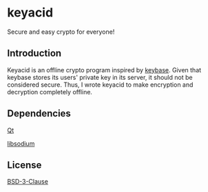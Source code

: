 # keyacid

Secure and easy crypto for everyone!

## Introduction

Keyacid is an offline crypto program inspired by [keybase](https://keybase.io). Given that keybase stores its users' private key in its server, it should not be considered secure. Thus, I wrote keyacid to make encryption and decryption completely offline.

## Dependencies

[Qt](http://www.qt.io/)

[libsodium](https://download.libsodium.org/doc/)

## License

[BSD-3-Clause](https://github.com/yvbbrjdr/keyacid/blob/master/LICENSE)
